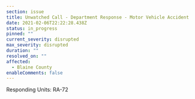 ```yaml
---
section: issue
title: Unwatched Call - Department Response - Motor Vehicle Accident
date: 2021-02-06T22:22:28.438Z
status: in_progress
pinned: ""
current_severity: disrupted
max_severity: disrupted
duration: ""
resolved_on: ""
affected:
  - Blaine County
enableComments: false
---
```

Responding Units: RA-72